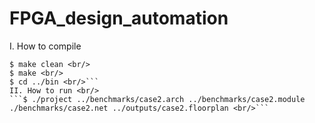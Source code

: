 # FPGA_design_automation
I.	How to compile <br/>
```$ cd src <br/>
$ make clean <br/>
$ make <br/>
$ cd ../bin <br/>```
II.	How to run <br/>
```$ ./project ../benchmarks/case2.arch ../benchmarks/case2.module ./benchmarks/case2.net ../outputs/case2.floorplan <br/>```
